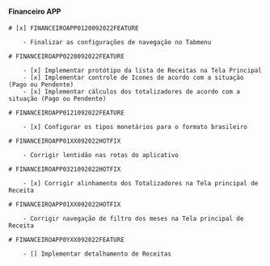#### Financeiro APP

    # [x] FINANCEIROAPP0120092022FEATURE

        - Finalizar as configurações de navegação no Tabmenu

    # FINANCEIROAPP0220092022FEATURE

        - [x] Implementar protótipo da lista de Receitas na Tela Principal
        - [x] Implementar controle de Icones de acordo com a situação (Pago ou Pendente)
        - [x] Implementar cálculos dos totalizadores de acordo com a situação (Pago ou Pendente)

    # FINANCEIROAPP0121092022FEATURE

        - [x] Configurar os tipos monetários para o formato brasileiro

    # FINANCEIROAPP01XX092022HOTFIX

        - Corrigir lentidão nas rotas do aplicativo

    # FINANCEIROAPP0321092022HOTFIX

        - [x] Corrigir alinhamento dos Totalizadores na Tela principal de Receita

    # FINANCEIROAPP01XX092022HOTFIX

        - Corrigir navegação de filtro dos meses na Tela principal de Receita

    # FINANCEIROAPP0YXX092022FEATURE

        - [] Implementar detalhamento de Receitas
